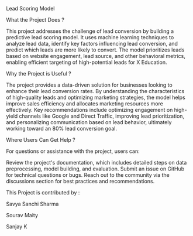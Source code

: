Lead Scoring Model

What the Project Does ?

This project addresses the challenge of lead conversion by building a predictive lead scoring model. It uses machine learning techniques to analyze lead data, identify key factors influencing lead conversion, and predict which leads are more likely to convert. The model prioritizes leads based on website engagement, lead source, and other behavioral metrics, enabling efficient targeting of high-potential leads for X Education.

Why the Project is Useful ?

The project provides a data-driven solution for businesses looking to enhance their lead conversion rates. By understanding the characteristics of high-quality leads and optimizing marketing strategies, the model helps improve sales efficiency and allocates marketing resources more effectively. Key recommendations include optimizing engagement on high-yield channels like Google and Direct Traffic, improving lead prioritization, and personalizing communication based on lead behavior, ultimately working toward an 80% lead conversion goal.

Where Users Can Get Help ?

For questions or assistance with the project, users can:

Review the project's documentation, which includes detailed steps on data preprocessing, model building, and evaluation.
Submit an issue on GitHub for technical questions or bugs.
Reach out to the community via the discussions section for best practices and recommendations.

This Project is contributed by :

Savya Sanchi Sharma

Sourav Maity 

Sanjay K
